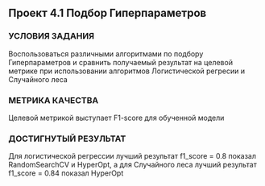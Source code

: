 ## Проект 4.1 Подбор Гиперпараметров

### УСЛОВИЯ ЗАДАНИЯ

Воспользоваться различными алгоритмами по подбору Гиперпараметров и сравнить получаемый результат на целевой метрике при использовании алгоритмов Логистической регресии и Случайного леса

### МЕТРИКА КАЧЕСТВА

Целевой метрикой выступает F1-score для обученной модели

### ДОСТИГНУТЫЙ РЕЗУЛЬТАТ

Для логистической регрессии лучший результат f1_score = 0.8 показал RandomSearchCV и HyperOpt, а для Случайного леса лучший результат f1_score = 0.84 показал HyperOpt
